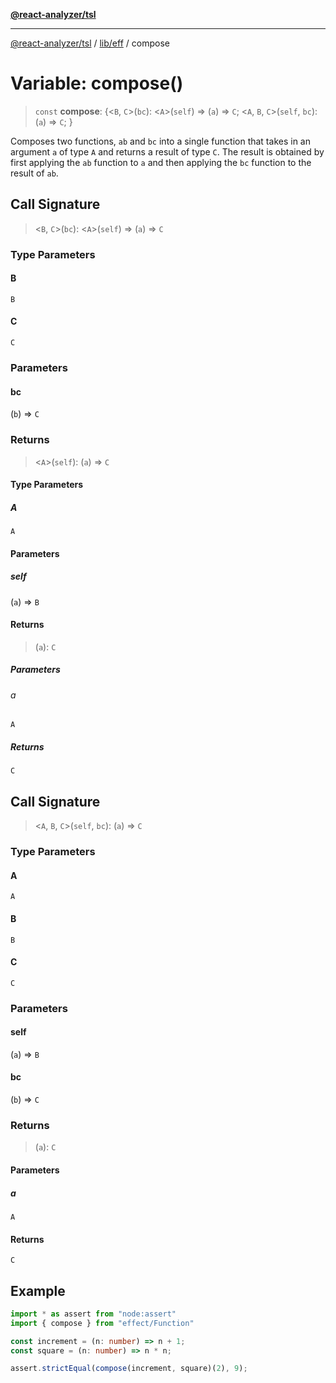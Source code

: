 [**@react-analyzer/tsl**](../../../README.md)

***

[@react-analyzer/tsl](../../../README.md) / [lib/eff](../README.md) / compose

# Variable: compose()

> `const` **compose**: \{\<`B`, `C`\>(`bc`): \<`A`\>(`self`) => (`a`) => `C`; \<`A`, `B`, `C`\>(`self`, `bc`): (`a`) => `C`; \}

Composes two functions, `ab` and `bc` into a single function that takes in an argument `a` of type `A` and returns a result of type `C`.
The result is obtained by first applying the `ab` function to `a` and then applying the `bc` function to the result of `ab`.

## Call Signature

> \<`B`, `C`\>(`bc`): \<`A`\>(`self`) => (`a`) => `C`

### Type Parameters

#### B

`B`

#### C

`C`

### Parameters

#### bc

(`b`) => `C`

### Returns

> \<`A`\>(`self`): (`a`) => `C`

#### Type Parameters

##### A

`A`

#### Parameters

##### self

(`a`) => `B`

#### Returns

> (`a`): `C`

##### Parameters

###### a

`A`

##### Returns

`C`

## Call Signature

> \<`A`, `B`, `C`\>(`self`, `bc`): (`a`) => `C`

### Type Parameters

#### A

`A`

#### B

`B`

#### C

`C`

### Parameters

#### self

(`a`) => `B`

#### bc

(`b`) => `C`

### Returns

> (`a`): `C`

#### Parameters

##### a

`A`

#### Returns

`C`

## Example

```ts
import * as assert from "node:assert"
import { compose } from "effect/Function"

const increment = (n: number) => n + 1;
const square = (n: number) => n * n;

assert.strictEqual(compose(increment, square)(2), 9);
```
